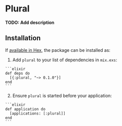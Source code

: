 # Plural

**TODO: Add description**

## Installation

If [available in Hex](https://hex.pm/docs/publish), the package can be installed as:

  1. Add `plural` to your list of dependencies in `mix.exs`:

    ```elixir
    def deps do
      [{:plural, "~> 0.1.0"}]
    end
    ```

  2. Ensure `plural` is started before your application:

    ```elixir
    def application do
      [applications: [:plural]]
    end
    ```

